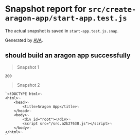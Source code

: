 # Snapshot report for `src/create-aragon-app/start-app.test.js`

The actual snapshot is saved in `start-app.test.js.snap`.

Generated by [AVA](https://ava.li).

## should build an aragon app successfully

> Snapshot 1

    200

> Snapshot 2

    `<!DOCTYPE html>␊
    <html>␊
        <head>␊
            <title>Aragon App</title>␊
        </head>␊
        <body>␊
            <div id="root"></div>␊
            <script src="/src.a2b27638.js"></script>␊
        </body>␊
    </html>␊
    `
